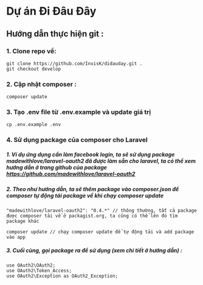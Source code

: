 # Dự án Đi Đâu Đây

## Hướng dẫn thực hiện git :

### 1. Clone repo  về:
```
git clone https://github.com/InvisK/didauday.git .
git checkout develop
```

### 2. Cập nhật composer :
```
composer update
```
### 3. Tạo .env file từ .env.example và update giá trị
```
cp .env.example .env
```
### 4. Sử dụng package của composer cho Laravel
##### 1. Ví dụ ứng dụng cần làm facebook login, ta sẽ sử dụng package madewithlove/laravel-oauth2 đã được làm sẵn cho laravel, ta có thể xem hướng dẫn ở trang github của package https://github.com/madewithlove/laravel-oauth2
##### 2. Theo như hướng dẫn, ta sẽ thêm package vào composer.json để composer tự động tải package về khi chạy composer update
```
"madewithlove/laravel-oauth2": "0.4.*" // thông thường, tất cả package được composer tải về ở packagist.org, ta cũng có thể lên đó tìm package khác

composer update // chạy composer update để tự động tải và add package vào app
```
##### 3. Cuối cùng, gọi package ra để sử dụng (xem chi tiết ở hướng dẫn) :
```
use OAuth2\OAuth2;
use OAuth2\Token_Access;
use OAuth2\Exception as OAuth2_Exception;

```
